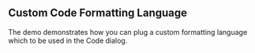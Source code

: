 ## Custom Code Formatting Language
The demo demonstrates how you can plug a custom formatting language which to be used in the Code dialog.

[//]: <keywords: create,programming,language,highlight,syntax,keyword>